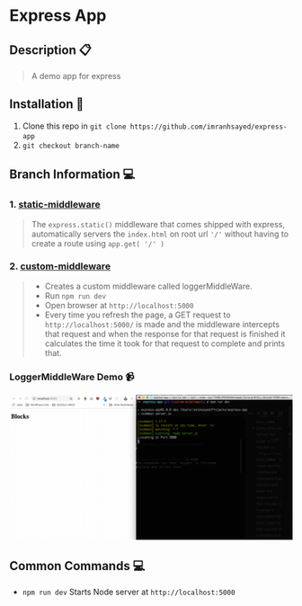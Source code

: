 # Express App

## Description :clipboard:
> A demo app for express

## Installation :wrench:

1. Clone this repo in `git clone https://github.com/imranhsayed/express-app`
2. `git checkout branch-name`

## Branch Information :computer:

### 1. [static-middleware](https://github.com/imranhsayed/express-app/tree/static-middleware)

> The `express.static()` middleware that comes shipped with express, automatically servers the `index.html` on root url `'/'` without having to 
create a route using `app.get( '/' )` 

### 2. [custom-middleware](https://github.com/imranhsayed/express-app/tree/custom-middleware) 
> * Creates a custom middleware called loggerMiddleWare.
> *	Run `npm run dev`
> * Open browser at `http://localhost:5000`
> * Every time you refresh the page, a GET request to `http://localhost:5000/` is made 
and the middleware intercepts that request and when the response for that request is finished
it calculates the time it took for that request to complete and prints that.  
  
### LoggerMiddleWare Demo :video_camera:

![](loggerMiddleWare.gif)

## Common Commands :computer:

* `npm run dev` Starts Node server at `http://localhost:5000`

